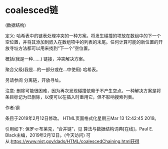 # coalesced链


(数据结构)



定义:
哈希表中的链表处理冲突的一种方案。将发生碰撞的项放在数组中的下一个空位置，并将其添加到嵌入在数组项中的列表的末尾。任何计算可能的新位置的开放寻址方法都可以用来找到“下一个”空位置。



概括(我是一种……)
链接，冲突解决方案。



聚合父级(我是…的一部分或在…中使用)
哈希表。



另请参阅
分离链，开放寻址。



注意:
删除可能很困难，因为再次发现碰撞依赖于不产生空点。一种解决方案是将条目标记为已删除，以便可以在插入时重用它，但不影响搜索列表。


作者:钢







条目于2019年2月12日修改。
HTML页面格式化星期三Mar 13 12:42:45 2019。



引用如下:
保罗·e·布莱克，“合并链”，见
算法与数据结构词典[在线]，Paul E. Black主编，2019年2月12日。(今天访问)
可从:https://www.nist.gov/dads/HTML/coalescedChaining.html获得